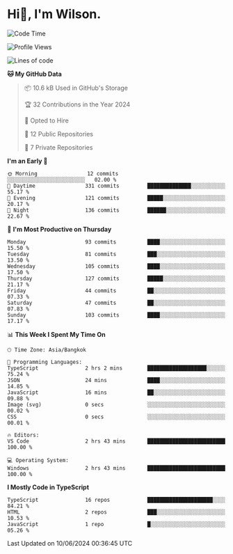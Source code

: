 # Hi👋, I'm Wilson.
<!--START_SECTION:waka-->
![Code Time](http://img.shields.io/badge/Code%20Time-1%2C460%20hrs%2027%20mins-blue)

![Profile Views](http://img.shields.io/badge/Profile%20Views-0-blue)

![Lines of code](https://img.shields.io/badge/From%20Hello%20World%20I%27ve%20Written-267.3%20thousand%20lines%20of%20code-blue)

**🐱 My GitHub Data** 

> 📦 10.6 kB Used in GitHub's Storage 
 > 
> 🏆 32 Contributions in the Year 2024
 > 
> 💼 Opted to Hire
 > 
> 📜 12 Public Repositories 
 > 
> 🔑 7 Private Repositories 
 > 
**I'm an Early 🐤** 

```text
🌞 Morning                12 commits          ░░░░░░░░░░░░░░░░░░░░░░░░░   02.00 % 
🌆 Daytime                331 commits         ██████████████░░░░░░░░░░░   55.17 % 
🌃 Evening                121 commits         █████░░░░░░░░░░░░░░░░░░░░   20.17 % 
🌙 Night                  136 commits         ██████░░░░░░░░░░░░░░░░░░░   22.67 % 
```
📅 **I'm Most Productive on Thursday** 

```text
Monday                   93 commits          ████░░░░░░░░░░░░░░░░░░░░░   15.50 % 
Tuesday                  81 commits          ███░░░░░░░░░░░░░░░░░░░░░░   13.50 % 
Wednesday                105 commits         ████░░░░░░░░░░░░░░░░░░░░░   17.50 % 
Thursday                 127 commits         █████░░░░░░░░░░░░░░░░░░░░   21.17 % 
Friday                   44 commits          ██░░░░░░░░░░░░░░░░░░░░░░░   07.33 % 
Saturday                 47 commits          ██░░░░░░░░░░░░░░░░░░░░░░░   07.83 % 
Sunday                   103 commits         ████░░░░░░░░░░░░░░░░░░░░░   17.17 % 
```


📊 **This Week I Spent My Time On** 

```text
🕑︎ Time Zone: Asia/Bangkok

💬 Programming Languages: 
TypeScript               2 hrs 2 mins        ███████████████████░░░░░░   75.24 % 
JSON                     24 mins             ████░░░░░░░░░░░░░░░░░░░░░   14.85 % 
JavaScript               16 mins             ██░░░░░░░░░░░░░░░░░░░░░░░   09.88 % 
Image (svg)              0 secs              ░░░░░░░░░░░░░░░░░░░░░░░░░   00.02 % 
CSS                      0 secs              ░░░░░░░░░░░░░░░░░░░░░░░░░   00.01 % 

🔥 Editors: 
VS Code                  2 hrs 43 mins       █████████████████████████   100.00 % 

💻 Operating System: 
Windows                  2 hrs 43 mins       █████████████████████████   100.00 % 
```

**I Mostly Code in TypeScript** 

```text
TypeScript               16 repos            █████████████████████░░░░   84.21 % 
HTML                     2 repos             ███░░░░░░░░░░░░░░░░░░░░░░   10.53 % 
JavaScript               1 repo              █░░░░░░░░░░░░░░░░░░░░░░░░   05.26 % 
```




 Last Updated on 10/06/2024 00:36:45 UTC
<!--END_SECTION:waka-->
